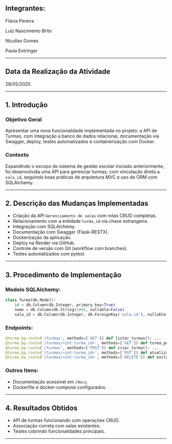 

## Integrantes:
Flávia Pereira

Luiz Nascimento Brito

Nicollas Gomes

Paula Entringer

---


## Data da Realização da Atividade
28/05/2025

---

## 1. Introdução

### Objetivo Geral
Apresentar uma nova funcionalidade implementada no projeto: a API de Turmas, com integração a banco de dados relacional, documentação via Swagger, deploy, testes automatizados e containerização com Docker.

### Contexto
Expandindo o escopo do sistema de gestão escolar iniciado anteriormente, foi desenvolvida uma API para gerenciar turmas, com vinculação direta a `sala_id`, seguindo boas práticas de arquitetura MVC e uso de ORM com SQLAlchemy.

---

## 2. Descrição das Mudanças Implementadas

- Criação da API `Gerenciamento de salas` com rotas CRUD completas.  
- Relacionamento com a entidade `turma_id` via chave estrangeira.  
- Integração com SQLAlchemy.  
- Documentação com Swagger (Flask-RESTX).  
- Dockerização da aplicação.  
- Deploy na Render via GitHub.  
- Controle de versão com Git (workflow com branches).  
- Testes automatizados com pytest.

---

## 3. Procedimento de Implementação

### Modelo SQLAlchemy:
```python
class Turma(db.Model):
    id = db.Column(db.Integer, primary_key=True)
    nome = db.Column(db.String(100), nullable=False)
    sala_id = db.Column(db.Integer, db.ForeignKey('sala.id'), nullable=False)
```

### Endpoints:
```python
@turma_bp.route('/turmas', methods=['GET']) def listar_turmas(): ...
@turma_bp.route('/turmas/<int:turma_id>', methods=['GET']) def turma_por_id(turma_id): ...
@turma_bp.route('/turmas', methods=['POST']) def criar_turma(): ...
@turma_bp.route('/turmas/<int:turma_id>', methods=['PUT']) def atualizar_turma(turma_id): ...
@turma_bp.route('/turmas/<int:turma_id>', methods=['DELETE']) def excluir_turma(turma_id): ...
```

### Outros Itens:
- Documentação acessível em `/docs`.  
- Dockerfile e docker-compose configurados.   

---

## 4. Resultados Obtidos

- API de turmas funcionando com operações CRUD.  
- Associação correta com salas existentes.  
- Testes cobrindo funcionalidades principais.

---

